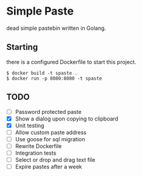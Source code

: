 # Simple Paste
dead simple pastebin written in Golang.

## Starting
there is a configured Dockerfile to start this project.
```
$ docker build -t spaste .
$ docker run -p 8080:8080 -t spaste
```

## TODO
- [ ] Password protected paste
- [X] Show a dialog upon copying to clipboard
- [X] Unit testing
- [ ] Allow custom paste address
- [ ] Use goose for sql migration
- [ ] Rewrite Dockerfile
- [ ] Integration tests
- [ ] Select or drop and drag text file
- [ ] Expire pastes after a week
